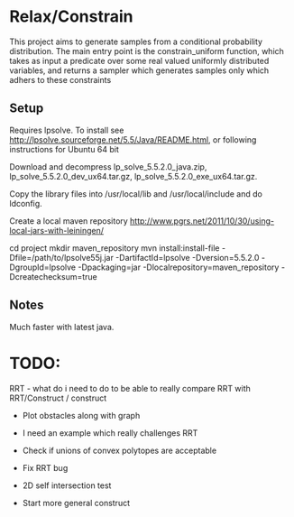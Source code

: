 # Relax/Constrain

This project aims to generate samples from a conditional probability distribution.
The main entry point is the constrain_uniform function, which takes as input a predicate over some real valued uniformly distributed variables, and returns a sampler which generates samples only which adhers to these constraints

## Setup

Requires lpsolve.  To install see http://lpsolve.sourceforge.net/5.5/Java/README.html, or following instructions for Ubuntu 64 bit

Download and decompress lp_solve_5.5.2.0_java.zip, lp_solve_5.5.2.0_dev_ux64.tar.gz, lp_solve_5.5.2.0_exe_ux64.tar.gz.

Copy the library files into /usr/local/lib and /usr/local/include and do ldconfig.

Create a local maven repository
http://www.pgrs.net/2011/10/30/using-local-jars-with-leiningen/

cd project
mkdir maven_repository
mvn install:install-file -Dfile=/path/to/lpsolve55j.jar -DartifactId=lpsolve -Dversion=5.5.2.0 -DgroupId=lpsolve -Dpackaging=jar -Dlocalrepository=maven_repository -Dcreatechecksum=true

## Notes

Much faster with latest java.

# TODO:
RRT - what do i need to do to be able to really compare RRT with RRT/Construct / construct

- Plot obstacles along with graph
- I need an example which really challenges RRT
- Check if unions of convex polytopes are acceptable
- Fix RRT bug

- 2D self intersection test
- Start more general construct